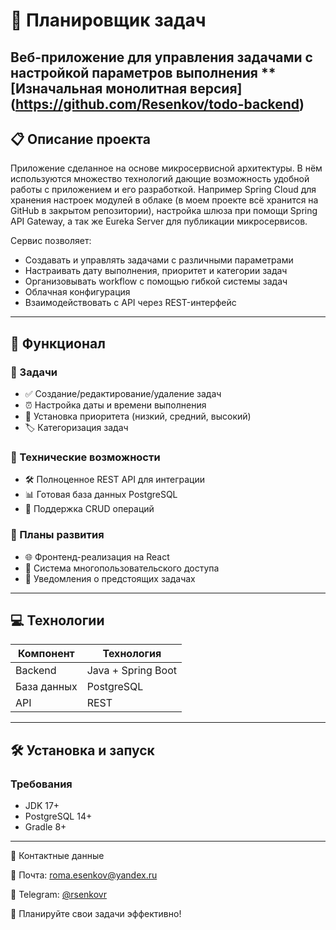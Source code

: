 # 📝 Планировщик задач

**Веб-приложение для управления задачами с настройкой параметров выполнения**
**[Изначальная монолитная версия] (https://github.com/Resenkov/todo-backend)
---

## 📋 Описание проекта

Приложение сделанное на основе микросервисной архитектуры. В нём используются множество технологий дающие возможность удобной работы с приложением и его разработкой. Например Spring Cloud для хранения настроек модулей
в облаке (в моем проекте всё хранится на GitHub в закрытом репозитории), настройка шлюза при помощи Spring API Gateway, а так же Eureka Server для публикации микросервисов.

Сервис позволяет:
- Создавать и управлять задачами с различными параметрами
- Настраивать дату выполнения, приоритет и категории задач
- Организовывать workflow с помощью гибкой системы задач
- Облачная конфигурация
- Взаимодействовать с API через REST-интерфейс

---

## 🚀 Функционал

### 📌 Задачи
- ✅ Создание/редактирование/удаление задач
- ⏰ Настройка даты и времени выполнения
- 🔢 Установка приоритета (низкий, средний, высокий)
- 🏷️ Категоризация задач

### 🔧 Технические возможности
- 🛠️ Полноценное REST API для интеграции
- 📊 Готовая база данных PostgreSQL
- 🔄 Поддержка CRUD операций

### 🔮 Планы развития
- 🌐 Фронтенд-реализация на React
- 👥 Система многопользовательского доступа
- 🔔 Уведомления о предстоящих задачах

---

## 💻 Технологии

| Компонент       | Технология         |
|----------------|-------------------|
| Backend        | Java + Spring Boot |
| База данных    | PostgreSQL         |
| API            | REST               |

---

## 🛠️ Установка и запуск

### Требования
- JDK 17+
- PostgreSQL 14+
- Gradle 8+

---
📌 Контактные данные

📧 Почта: roma.esenkov@yandex.ru

📱 Telegram: [@rsenkovr](https://t.me/rsenkovr)

🚀 Планируйте свои задачи эффективно!
